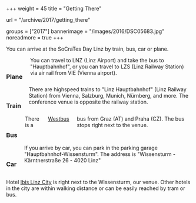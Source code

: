+++
weight = 45
title = "Getting There"

url = "/archive/2017/getting_there"

groups = ["2017"]
bannerimage = "/images/2016/DSC05683.jpg"
noreadmore = true
+++

You can arrive at the SoCraTes Day Linz by train, bus, car or plane.

<div class="row blocks">
	<div class="three columns block">
		<h3 class="block-heading"><i class="fa fa-plane" aria-hidden="true"></i><br/>Plane</h3>
		You can travel to LNZ (Linz Airport) and take the bus to "Hauptbahnhof", or you can travel to LZS
		(Linz Railway Station) via air rail from VIE (Vienna airport).
	</div>
	<div class="three columns block">
		<h3 class="block-heading"><i class="fa fa-train" aria-hidden="true"></i><br/>Train</h3>
		There are highspeed trains to "Linz Hauptbahnhof" (Linz Railway Station) from Vienna, Salzburg, Munich, Nürnberg, and more. The conference venue is opposite the railway station.
	</div>
	<div class="three columns block">
		<h3 class="block-heading"><i class="fa fa-bus" aria-hidden="true"></i><br/>Bus</h3>
		There is a <a href="https://www.westbus.at">Westbus</a> bus from Graz (AT) and Praha (CZ). The bus stops right next to the venue. 
	</div>
	<div class="three columns block">
		<h3 class="block-heading"><i class="fa fa-car" aria-hidden="true"></i><br/>Car</h3>
		If you arrive by car, you can park in the parking garage "Hauptbahnhof-Wissensturm". The address is "Wissensturm - Kärntnerstraße 26 - 4020  Linz"
	</div>
</div>

Hotel <a href="http://www.ibis.com/de/hotel-1722-ibis-linz-city/index.shtml">Ibis Linz City</a> is right next to the Wissensturm, our venue. Other hotels in the city are within walking distance or can be easily reached by tram or bus.

<!--more-->
